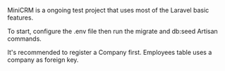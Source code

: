 MiniCRM is a ongoing test project that uses most of the Laravel basic features.

To start, configure the .env file then run the migrate and db:seed Artisan commands.

It's recommended to register a Company first. Employees table uses a company as foreign key.

